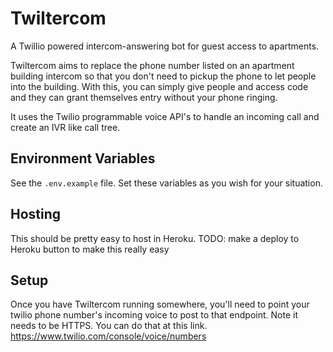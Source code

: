 # Twiltercom
 A Twillio powered intercom-answering bot for guest access to apartments.

 Twiltercom aims to replace the phone number listed on an apartment building intercom so that you don't need to pickup the phone to let people into the building. With this, you can simply give people and access code and they can grant themselves entry without your phone ringing.

 It uses the Twilio programmable voice API's to handle an incoming call and create an IVR like call tree.

## Environment Variables
See the `.env.example` file. Set these variables as you wish for your situation. 

## Hosting
This should be pretty easy to host in Heroku. TODO: make a deploy to Heroku button to make this really easy

## Setup
Once you have Twiltercom running somewhere, you'll need to point your twilio phone number's incoming voice to post to that endpoint. Note it needs to be HTTPS. You can do that at this link. https://www.twilio.com/console/voice/numbers